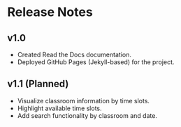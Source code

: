 # Release Notes

## v1.0

- Created Read the Docs documentation.
- Deployed GitHub Pages (Jekyll-based) for the project.

## v1.1 (Planned)

- Visualize classroom information by time slots.
- Highlight available time slots.
- Add search functionality by classroom and date.
